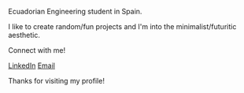 Ecuadorian Engineering student in Spain.

I like to create random/fun projects and I'm into the minimalist/futuritic aesthetic.

Connect with me!

[LinkedIn](https://www.linkedin.com/in/ricardo-perez-b11872242)
[Email](mailto:rickypcyt@gmail.com)

Thanks for visiting my profile!
